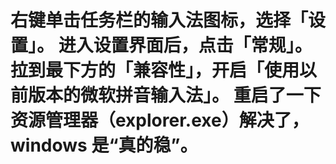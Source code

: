 # 右键单击任务栏的输入法图标，选择「设置」。 进入设置界面后，点击「常规」。 拉到最下方的「兼容性」，开启「使用以前版本的微软拼音输入法」。 重启了一下资源管理器（explorer.exe）解决了，windows 是“真的稳”。